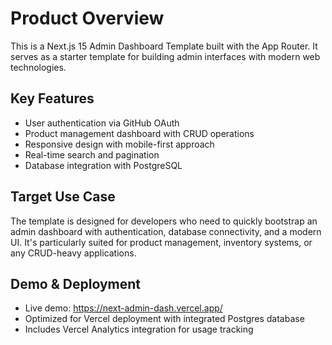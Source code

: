# Product Overview

This is a Next.js 15 Admin Dashboard Template built with the App Router. It serves as a starter template for building admin interfaces with modern web technologies.

## Key Features

- User authentication via GitHub OAuth
- Product management dashboard with CRUD operations
- Responsive design with mobile-first approach
- Real-time search and pagination
- Database integration with PostgreSQL

## Target Use Case

The template is designed for developers who need to quickly bootstrap an admin dashboard with authentication, database connectivity, and a modern UI. It's particularly suited for product management, inventory systems, or any CRUD-heavy applications.

## Demo & Deployment

- Live demo: https://next-admin-dash.vercel.app/
- Optimized for Vercel deployment with integrated Postgres database
- Includes Vercel Analytics integration for usage tracking